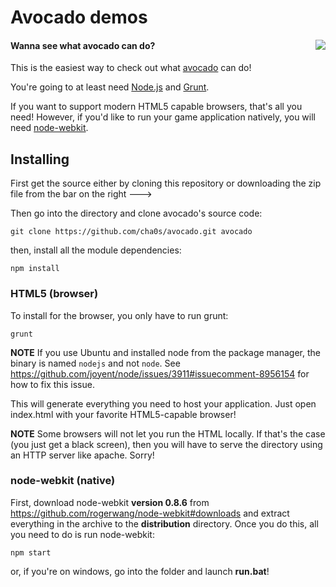 # Avocado demos

<img align="right" src="https://raw.github.com/cha0s/avocado/master/logo.png">

#### Wanna see what avocado can do?

This is the easiest way to check out what
[avocado](https://github.com/cha0s/avocado) can do!

You're going to at least need [Node.js](http://nodejs.org/) and
[Grunt](http://gruntjs.com/).

If you want to support modern HTML5 capable browsers, that's all you need!
However, if you'd like to run your game application natively, you will need
[node-webkit](https://github.com/rogerwang/node-webkit).

## Installing

First get the source either by cloning this repository or downloading the zip
file from the bar on the right --->

Then go into the directory and clone avocado's source code:

`git clone https://github.com/cha0s/avocado.git avocado`

then, install all the module dependencies:

`npm install`

### HTML5 (browser)

To install for the browser, you only have to run grunt:

`grunt`

**NOTE** If you use Ubuntu and installed node from the package manager, the
binary is named `nodejs` and not `node`. See
https://github.com/joyent/node/issues/3911#issuecomment-8956154 for how to
fix this issue.

This will generate everything you need to host your application. Just open
index.html with your favorite HTML5-capable browser!

**NOTE** Some browsers will not let you run the HTML locally. If that's the
case (you just get a black screen), then you will have to serve the directory
using an HTTP server like apache. Sorry!

### node-webkit (native)

First, download node-webkit **version 0.8.6** from
https://github.com/rogerwang/node-webkit#downloads and extract everything in
the archive to the **distribution** directory.
Once you do this, all you need to do is run node-webkit:

`npm start`

or, if you're on windows, go into the folder and launch **run.bat**!
